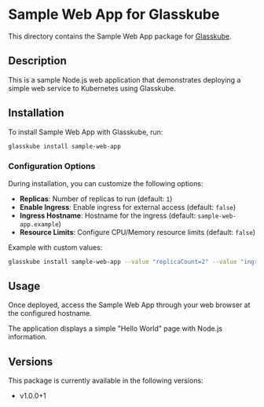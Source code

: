 # Sample Web App for Glasskube

This directory contains the Sample Web App package for [Glasskube](https://glasskube.dev/).

## Description

This is a sample Node.js web application that demonstrates deploying a simple web service to Kubernetes using Glasskube.

## Installation

To install Sample Web App with Glasskube, run:

```bash
glasskube install sample-web-app
```

### Configuration Options

During installation, you can customize the following options:

- **Replicas**: Number of replicas to run (default: `1`)
- **Enable Ingress**: Enable ingress for external access (default: `false`)
- **Ingress Hostname**: Hostname for the ingress (default: `sample-web-app.example`)
- **Resource Limits**: Configure CPU/Memory resource limits (default: `false`)

Example with custom values:

```bash
glasskube install sample-web-app --value "replicaCount=2" --value "ingressEnabled=true" --value "ingressHost=webapp.mydomain.com" --value "resources=true"
```

## Usage

Once deployed, access the Sample Web App through your web browser at the configured hostname.

The application displays a simple "Hello World" page with Node.js information.

## Versions

This package is currently available in the following versions:

- v1.0.0+1 